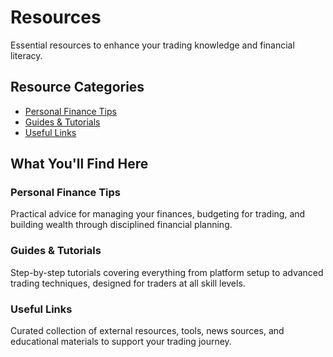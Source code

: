 # Resources

Essential resources to enhance your trading knowledge and financial literacy.

## Resource Categories

- [Personal Finance Tips](/resources/personal-finance-tips/)
- [Guides & Tutorials](/resources/guides-tutorials/)
- [Useful Links](/resources/useful-links/)

## What You'll Find Here

### Personal Finance Tips
Practical advice for managing your finances, budgeting for trading, and building wealth through disciplined financial planning.

### Guides & Tutorials
Step-by-step tutorials covering everything from platform setup to advanced trading techniques, designed for traders at all skill levels.

### Useful Links
Curated collection of external resources, tools, news sources, and educational materials to support your trading journey.